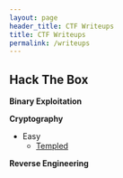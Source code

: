 ```yaml
---
layout: page
header_title: CTF Writeups
title: CTF Writeups
permalink: /writeups
---
```

## Hack The Box

**Binary Exploitation**

**Cryptography**
    
- Easy
    - [Templed](./writeups/hackthebox/cryptography/Templed/Templed.md)

**Reverse Engineering**
